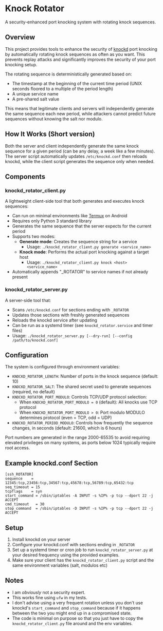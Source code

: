 # Knock Rotator

A security-enhanced port knocking system with rotating knock sequences.

## Overview

This project provides tools to enhance the security of [knockd](https://zeroflux.org/projects/knock) port knocking by automatically rotating knock sequences as often as you want. This prevents replay attacks and significantly improves the security of your port knocking setup.

The rotating sequence is deterministically generated based on:
- The timestamp at the beginning of the current time period (UNIX seconds floored to a multiple of the period length)
- A unique service name
- A pre-shared salt value

This means that legitimate clients and servers will independently generate the same sequence each new period, while attackers cannot predict future sequences without knowing the salt nor modulo.

## How It Works (Short version)

Both the server and client independently generate the same knock sequence for a given period (can be any delay, a week like a few minutes). The server script automatically updates `/etc/knockd.conf` then reloads knockd, while the client script generates the sequence only when needed.

## Components

### knockd_rotator_client.py

A lightweight client-side tool that both generates and executes knock sequences:

- Can run on minimal environments like [Termux](https://termux.dev/) on Android
- Requires only Python 3 standard library
- Generates the same sequence that the server expects for the current period
- Supports two modes:
  - **Generate mode**: Creates the sequence string for a service
    - Usage: `./knockd_rotator_client.py generate <service_name>`
  - **Knock mode**: Performs the actual port knocking against a target host
    - Usage: `./knockd_rotator_client.py knock <host> <service_name>`
- Automatically appends "_ROTATOR" to service names if not already present

### knockd_rotator_server.py

A server-side tool that:

- Scans `/etc/knockd.conf` for sections ending with `_ROTATOR`
- Updates those sections with freshly generated sequences
- Reloads the knockd service after updating
- Can be run as a systemd timer (see `knockd_rotator.service` and timer files)
- Usage: `./knockd_rotator_server.py [--dry-run] [--config /path/to/knockd.conf]`

## Configuration

The system is configured through environment variables:

- `KNOCKD_ROTATOR_LENGTH`: Number of ports in the knock sequence (default: 10)
- `KNOCKD_ROTATOR_SALT`: The shared secret used to generate sequences (required, no default)
- `KNOCKD_ROTATOR_PORT_MODULO`: Controls TCP/UDP protocol selection:
  - When `KNOCKD_ROTATOR_PORT_MODULO = 0` (default): All knocks use TCP protocol
  - When `KNOCKD_ROTATOR_PORT_MODULO > 0`: Port modulo MODULO determines protocol (even = TCP, odd = UDP)
- `KNOCKD_ROTATOR_PERIOD_MODULO`: Controls how frequently the sequence changes, in seconds (default: 21600, which is 6 hours)

Port numbers are generated in the range 2000-65535 to avoid requiring elevated privileges on many systems, as ports below 1024 typically require root access.

## Example knockd.conf Section

```
[ssh_ROTATOR]
sequence    = 12345:tcp,23456:tcp,34567:tcp,45678:tcp,56789:tcp,65432:tcp
seq_timeout = 15
tcpflags    = syn
start_command = /sbin/iptables -A INPUT -s %IP% -p tcp --dport 22 -j ACCEPT
cmd_timeout   = 30
stop_command  = /sbin/iptables -D INPUT -s %IP% -p tcp --dport 22 -j ACCEPT
```

## Setup

1. Install knockd on your server
2. Configure your knockd.conf with sections ending in `_ROTATOR`
3. Set up a systemd timer or cron job to run `knockd_rotator_server.py` at your desired frequency using the provided examples.
4. Make sure your client has the `knockd_rotator_client.py` script and the same environment variables (salt, modulos etc)

## Notes

- I am *obviously* not a security expert.
- This works fine using `ufw` in my tests.
- I don't advise using a very frequent rotation unless you don't use knockd's `start_command` and `stop_command` because if it happens between the two you might end up in a compromised state.
- The code is minimal on purpose so that you just have to copy the `knockd_rotator_client.py` file around and the env variables.
